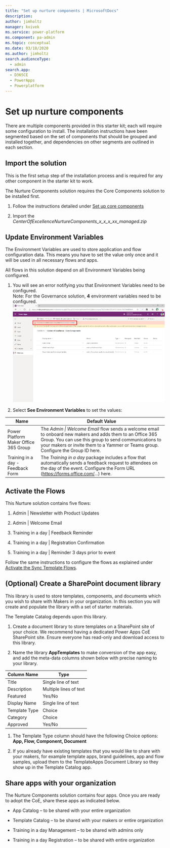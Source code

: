```yaml
---
title: "Set up nurture components | MicrosoftDocs"
description: 
author: jimholtz
manager: kvivek
ms.service: power-platform
ms.component: pa-admin
ms.topic: conceptual
ms.date: 03/18/2020
ms.author: jimholtz
search.audienceType: 
  - admin
search.app: 
  - D365CE
  - PowerApps
  - Powerplatform
---
```


# Set up nurture components

There are multiple components provided in this starter kit; each will require
some configuration to install. The installation instructions have been segmented
based on the set of components that should be grouped and installed together,
and dependencies on other segments are outlined in each section.

## Import the solution

This is the first setup step of the installation process and is required for any
other component in the starter kit to work.

The Nurture Components solution requires the Core Components solution
to be installed first.

1. Follow the instructions detailed under [Set up core components](setup-core-components.md)

1. Import the *CenterOfExcellenceNurtureComponents_x_x_x_xx_managed.zip*

## Update Environment Variables

The Environment
Variables are used to store application and flow configuration data. This means
you have to set the value only once and it will be used in all necessary flows
and apps.

All flows in this solution depend on all Environment Variables being configured.

1. You will see an error notifying you that Environment Variables need to be configured.  
    Note: For the Governance solution, **4**
    environment variables need to be configured. <Br>![Environment variables need to be updated](media/coe7.png)

1. Select **See Environment Variables** to set the values:

| Name | Default Value |
|------|---------------|
| Power Platform Maker Office 365 Group | The *Admin \| Welcome Email* flow sends a welcome email to onboard new makers and adds them to an Office 365 Group. You can use this group to send communications to your makers or invite them to a Yammer or Teams group. Configure the Group ID here.|
| Training in a day - Feedback Form     | The *Training in a day* package includes a flow that automatically sends a feedback request to attendees on the day of the event. Configure the Form URL (<https://forms.office.com/>...) here.                                                |

## Activate the Flows

This Nurture solution contains five flows:

1. Admin \| Newsletter with Product Updates

1. Admin \| Welcome Email

1. Training in a day \| Feedback Reminder

1. Training in a day \| Registration Confirmation

1. Training in a day \| Reminder 3 days prior to event

Follow the same instructions to configure the flows as explained under [
Activate the Sync Template Flows](setup-core-components.md).

## (Optional) Create a SharePoint document library

This library is used to store templates, components, and documents which you wish to share with Makers in your organization. In this section you will create
and populate the library with a set of starter materials.

The Template Catalog depends upon this library.

1. Create a document library to store templates on a SharePoint site of your choice. We recommend having a dedicated Power Apps CoE SharePoint site. Ensure everyone has read-only and download access to this library.

1. Name the library **AppTemplates** to make conversion of the app easy, and add the meta-data columns shown below with precise naming to your library.

| Column Name | Type
|----|----|
|Title | Single line of text |
|Description | Multiple lines of text |
|Featured | Yes/No |
|Display Name | Single line of text |
|Template Type | Choice |
|Category | Choice |
|Approved | Yes/No |

1. The Template Type column should have the following Choice options: **App, Flow, Component, Document**

1. If you already have existing templates that you would like to share with your makers, for example template apps, brand guidelines, app and flow samples, upload them to the TemplateApps Document Library so they show up in the Template Catalog app.

## Share apps with your organization

The Nurture Components solution contains four apps. Once you are ready to adopt the CoE, share these apps as indicated below.

- App Catalog – to be shared with your entire organization

- Template Catalog – to be shared with your makers or entire organization

- Training in a day Management – to be shared with admins only

- Training in a day Registration – to be shared with entire organization
